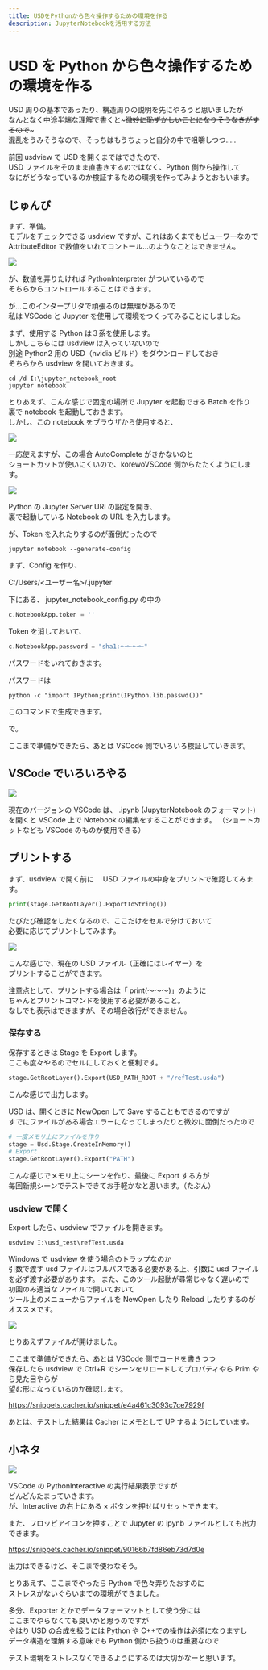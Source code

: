 ```yaml
---
title: USDをPythonから色々操作するための環境を作る
description: JupyterNotebookを活用する方法
---
```


# USD を Python から色々操作するための環境を作る

USD 周りの基本であったり、構造周りの説明を先にやろうと思いましたが  
なんとなく中途半端な理解で書くと~~~微妙に恥ずかしいことになりそうなきがするので~~~  
混乱をうみそうなので、そっちはもうちょっと自分の中で咀嚼しつつ.....

前回 usdview で USD を開くまではできたので、  
USD ファイルをそのまま直書きするのではなく、Python 側から操作して  
なにがどうなっているのか検証するための環境を作ってみようとおもいます。

## じゅんび

まず、準備。  
モデルをチェックできる usdview ですが、これはあくまでもビューワーなので  
AttributeEditor で数値をいれてコントール...のようなことはできません。

![](https://gyazo.com/c9db8ccab23266051d25085db95c77bd.png)

が、数値を弄りたければ PythonInterpreter がついているので  
そちらからコントロールすることはできます。

が...このインタープリタで頑張るのは無理があるので  
私は VSCode と Jupyter を使用して環境をつくってみることにしました。

まず、使用する Python は３系を使用します。  
しかしこちらには usdview は入っていないので  
別途 Python2 用の USD（nvidia ビルド）をダウンロードしておき  
そちらから usdview を開いておきます。

```
cd /d I:\jupyter_notebook_root
jupyter notebook
```

とりあえず、こんな感じで固定の場所で Jupyter を起動できる Batch を作り  
裏で notebook を起動しておきます。  
しかし、この notebook をブラウザから使用すると、

![](https://gyazo.com/b3a8bf3a0e527f61b217b5cab8d82e9d.png)

一応使えますが、この場合 AutoComplete がきかないのと  
ショートカットが使いにくいので、korewoVSCode 側からたたくようにします。

![](https://gyazo.com/de2de82522cab139a46da49981bae9cc.png)

Python の Jupyter Server URI の設定を開き、  
裏で起動している Notebook の URL を入力します。

が、Token を入れたりするのが面倒だったので

```
jupyter notebook --generate-config
```

まず、Config を作り、

C:/Users/<ユーザー名>/.jupyter

下にある、 jupyter_notebook_config.py の中の

```python
c.NotebookApp.token = ''
```

Token を消しておいて、

```python
c.NotebookApp.password = "sha1:～～～～"
```

パスワードをいれておきます。

パスワードは

```
python -c "import IPython;print(IPython.lib.passwd())"
```

このコマンドで生成できます。

で。

ここまで準備ができたら、あとは VSCode 側でいろいろ検証していきます。

## VSCode でいろいろやる

![](https://gyazo.com/833bf64be619f449b049a72ce03c982b.png)

現在のバージョンの VSCode は、 .ipynb (JupyterNotebook のフォーマット)を開くと
VSCode 上で Notebook の編集をすることができます。
（ショートカットなども VSCode のものが使用できる）

## プリントする

まず、usdview で開く前に　 USD ファイルの中身をプリントで確認してみます。

```python
print(stage.GetRootLayer().ExportToString())
```

たびたび確認をしたくなるので、ここだけをセルで分けておいて  
必要に応じてプリントしてみます。

![](https://gyazo.com/67708aa3b9cd65a747f03ca9084c6a11.png)

こんな感じで、現在の USD ファイル（正確にはレイヤー）を  
プリントすることができます。

注意点として、プリントする場合は「 print(～～～)」のように  
ちゃんとプリントコマンドを使用する必要があること。  
なしでも表示はできますが、その場合改行ができません。

### 保存する

保存するときは Stage を Export します。  
ここも度々やるのでセルにしておくと便利です。

```python
stage.GetRootLayer().Export(USD_PATH_ROOT + "/refTest.usda")
```

こんな感じで出力します。

USD は、開くときに NewOpen して Save することもできるのですが  
すでにファイルがある場合エラーになってしまったりと微妙に面倒だったので

```python
# 一度メモリ上にファイルを作り
stage = Usd.Stage.CreateInMemory()
# Export
stage.GetRootLayer().Export("PATH")
```

こんな感じでメモリ上にシーンを作り、最後に Export する方が  
毎回新規シーンでテストできてお手軽かなと思います。（たぶん）

### usdview で開く

Export したら、usdview でファイルを開きます。

```
usdview I:\usd_test\refTest.usda
```

Windows で usdview を使う場合のトラップなのか  
引数で渡す usd ファイルはフルパスである必要がある上、引数に usd ファイルを必ず渡す必要があります。
また、このツール起動が尋常じゃなく遅いので  
初回のみ適当なファイルで開いておいて  
ツール上のメニューからファイルを NewOpen したり Reload したりするのがオススメです。

![](https://gyazo.com/052b4430de2622643f14ae59322af78d.png)

とりあえずファイルが開けました。

ここまで準備ができたら、あとは VSCode 側でコードを書きつつ  
保存したら usdview で Ctrl+R でシーンをリロードしてプロパティやら Prim やら見た目やらが  
望む形になっているのか確認します。

https://snippets.cacher.io/snippet/e4a461c3093c7ce7929f

あとは、テストした結果は Cacher にメモとして UP するようにしています。

## 小ネタ

![](https://gyazo.com/5878a971ba83dcf4312eb3e6d1afcaae.png)

VSCode の PythonInteractive の実行結果表示ですが  
どんどんたまっていきます。  
が、Interactive の右上にある × ボタンを押せばリセットできます。

また、フロッピアイコンを押すことで Jupyter の ipynb ファイルとしても出力できます。

https://snippets.cacher.io/snippet/90166b7fd86eb73d7d0e

出力はできるけど、そこまで使わなそう。

とりあえず、ここまでやったら Python で色々弄りたおすのに  
ストレスがないぐらいまでの環境ができました。

多分、Exporter とかでデータフォーマットとして使う分には  
ここまでやらなくても良いかと思うのですが  
やはり USD の合成を扱うには Python や C++での操作は必須になりますし  
データ構造を理解する意味でも Python 側から扱うのは重要なので

テスト環境をストレスなくできるようにするのは大切かなーと思います。

